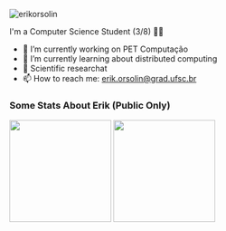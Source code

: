 
<p align="left"> <img src="https://komarev.com/ghpvc/?username=erikorsolin" alt="erikorsolin" /> </p>

I'm a Computer Science Student (3/8)  👨‍💻 

- 🔭 I’m currently working on PET Computação  
- 🌱 I’m currently learning about distributed computing
- 🔎 Scientific researchat
- 📫 How to reach me: erik.orsolin@grad.ufsc.br

### Some Stats About Erik (Public Only)
 <div>
  <img height="180em" src="https://github-readme-stats.vercel.app/api?username=erikorsolin&locale=pt-br&show_icons=true&theme=tokyonight&include_all_commits=true&count_private=true"/>
  </a>
  <img height="180em" src="https://github-readme-stats.vercel.app/api/top-langs/?username=erikorsolin&locale=pt-br&layout=compact&langs_count=7&theme=tokyonight"/>
  </a>
</div>




